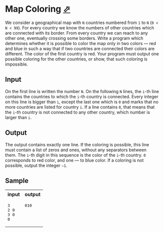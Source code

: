 # Map Coloring [⬀](https://acm.timus.ru/problem.aspx?space=1&num=1080)

We consider a geographical map with `N` countries numbered from `1` to `N` (`0 < N < 99`). For every country we know the numbers of other countries which are connected with its border. From every country we can reach to any other one, eventually crossing some borders. Write a program which determines whether it is possible to color the map only in two colors — red and blue in such a way that if two countries are connected their colors are different. The color of the first country is red. Your program must output one possible coloring for the other countries, or show, that such coloring is impossible.

## Input

On the first line is written the number `N`. On the following `N` lines, the `i`-th line contains the countries to which the `i`-th country is connected. Every integer on this line is bigger than `i`, except the last one which is `0` and marks that no more countries are listed for country `i`. If a line contains `0`, that means that the `i`-th country is not connected to any other country, which number is larger than `i`.

## Output

The output contains exactly one line. If the coloring is possible, this line must contain a list of zeros and ones, without any separators between them. The `i`-th digit in this sequence is the color of the `i`-th country. `0` corresponds to red color, and one — to blue color. If a coloring is not possible, output the integer `−1`.

## Sample

<table>
<tr>
<th>input</th>
<th>output</th>
</tr>
<tr>
<td style="vertical-align: top">
<pre>
3
2 0
3 0
0
</pre>
</td>
<td style="vertical-align: top">
<pre>
010
</pre>
</td>
</tr>
</table>
